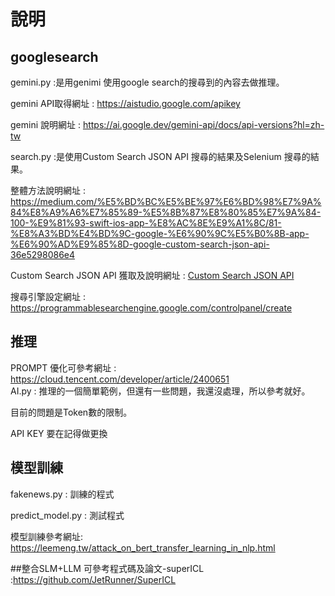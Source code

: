 # 說明
## googlesearch
gemini.py :是用genimi 使用google search的搜尋到的內容去做推理。

gemini API取得網址 : https://aistudio.google.com/apikey

gemini 說明網址 : https://ai.google.dev/gemini-api/docs/api-versions?hl=zh-tw

search.py :是使用Custom Search JSON API 搜尋的結果及Selenium 搜尋的結果。

整體方法說明網址 : https://medium.com/%E5%BD%BC%E5%BE%97%E6%BD%98%E7%9A%84%E8%A9%A6%E7%85%89-%E5%8B%87%E8%80%85%E7%9A%84-100-%E9%81%93-swift-ios-app-%E8%AC%8E%E9%A1%8C/81-%E8%A3%BD%E4%BD%9C-google-%E6%90%9C%E5%B0%8B-app-%E6%90%AD%E9%85%8D-google-custom-search-json-api-36e5298086e4

Custom Search JSON API 獲取及說明網址 : [Custom Search JSON API](https://developers.google.com/custom-search/v1/introduction?hl=zh-tw)

搜尋引擎設定網址 : https://programmablesearchengine.google.com/controlpanel/create

## 推理

PROMPT 優化可參考網址 : https://cloud.tencent.com/developer/article/2400651  
AI.py : 推理的一個簡單範例，但還有一些問題，我還沒處理，所以參考就好。

目前的問題是Token數的限制。

API KEY 要在記得做更換

## 模型訓練

fakenews.py : 訓練的程式

predict_model.py : 測試程式

模型訓練參考網址:
https://leemeng.tw/attack_on_bert_transfer_learning_in_nlp.html

##整合SLM+LLM
可參考程式碼及論文-superICL :https://github.com/JetRunner/SuperICL 
